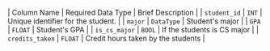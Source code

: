 | Column Name | Required Data Type | Brief Description |
| `student_id` | `INT` | Unique identifier for the student. |
| `major` | `DataType` | Student's major |
| `GPA` | `FLOAT` | Student's GPA |
| `is_cs_major` | `BOOL` | If the students is CS major |
| `credits_taken` | `FLOAT` | Credit hours taken by the students |